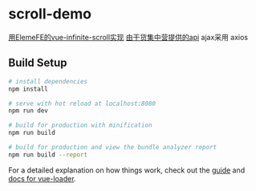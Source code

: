 # scroll-demo

[用ElemeFE的vue-infinite-scroll实现](https://github.com/ElemeFE/vue-infinite-scroll)
[由干货集中营提供的api](http://gank.io/)
ajax采用 axios
## Build Setup

``` bash
# install dependencies
npm install

# serve with hot reload at localhost:8080
npm run dev

# build for production with minification
npm run build

# build for production and view the bundle analyzer report
npm run build --report
```

For a detailed explanation on how things work, check out the [guide](http://vuejs-templates.github.io/webpack/) and [docs for vue-loader](http://vuejs.github.io/vue-loader).
